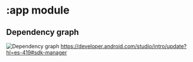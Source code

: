 # :app module
## Dependency graph
![Dependency graph](../docs/images/graphs/dep_graph_app.svg)
https://developer.android.com/studio/intro/update?hl=es-419#sdk-manager
